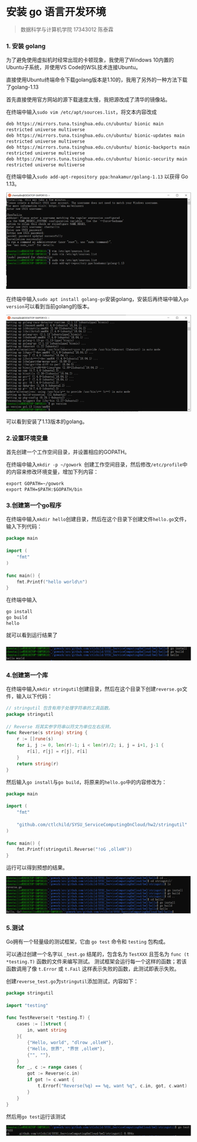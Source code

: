 # 安装 go 语言开发环境

> 数据科学与计算机学院 17343012 陈泰霖

### 1. 安装 golang

为了避免使用虚拟机时经常出现的卡顿现象，我使用了Windows 10内置的Ubuntu子系统，并使用VS Code的WSL技术连接Ubuntu。

直接使用Ubuntu终端命令下载golang版本是1.10的，我用了另外的一种方法下载了golang-1.13

首先直接使用官方网站的源下载速度太慢，我把源改成了清华的镜像站。

在终端中输入`sudo vim /etc/apt/sources.list`，将文本内容改成

```notepad
deb https://mirrors.tuna.tsinghua.edu.cn/ubuntu/ bionic main restricted universe multiverse
deb https://mirrors.tuna.tsinghua.edu.cn/ubuntu/ bionic-updates main restricted universe multiverse
deb https://mirrors.tuna.tsinghua.edu.cn/ubuntu/ bionic-backports main restricted universe multiverse
deb https://mirrors.tuna.tsinghua.edu.cn/ubuntu/ bionic-security main restricted universe multiverse
```

在终端中输入`sudo add-apt-repository ppa:hnakamur/golang-1.13` 以获得 Go 1.13。

![](./image/捕获2.PNG)

在终端中输入`sudo apt install golang-go`安装golang，安装后再终端中输入`go version`可以看到当前golang的版本。

![](./image/捕获4.PNG)

可以看到安装了1.13版本的golang。

### 2.设置环境变量

首先创建一个工作空间目录，并设置相应的GOPATH。

在终端中输入`mkdir -p ~/gowork `创建工作空间目录，然后修改`/etc/profile`中的内容来修改环境变量，增加下列内容：

```
export GOPATH=~/gowork
export PATH=$PATH:$GOPATH/bin
```

### 3.创建第一个go程序

 在终端中输入`mkdir hello`创建目录，然后在这个目录下创建文件`hello.go`文件，输入下列代码：

```go
package main

import (
	"fmt"
)

func main() {
	fmt.Printf("hello world\n")
}
```

在终端中输入

```
go install
go build
hello
```

就可以看到运行结果了

### ![](./image/捕获11.PNG)

### 4.创建第一个库

在终端中输入`mkdir stringutil`创建目录，然后在这个目录下创建`reverse.go`文件，输入以下代码：

```go
// stringutil 包含有用于处理字符串的工具函数。
package stringutil

// Reverse 将其实参字符串以符文为单位左右反转。
func Reverse(s string) string {
	r := []rune(s)
	for i, j := 0, len(r)-1; i < len(r)/2; i, j = i+1, j-1 {
		r[i], r[j] = r[j], r[i]
	}
	return string(r)
}
```

然后输入`go install`与`go build`，将原来的`hello.go`中的内容修改为：

```go
package main

import (
	"fmt"

	"github.com/ctlchild/SYSU_ServiceComputingOnCloud/hw2/stringutil" 
)

func main() {
	fmt.Printf(stringutil.Reverse("!oG ,olleH"))
}
```

运行可以得到预想的结果。

![](./image/捕获12.PNG)

### 5.测试

Go拥有一个轻量级的测试框架，它由 `go test` 命令和 `testing` 包构成。

可以通过创建一个名字以 `_test.go` 结尾的，包含名为 `TestXXX` 且签名为 `func (t *testing.T)` 函数的文件来编写测试。 测试框架会运行每一个这样的函数；若该函数调用了像 `t.Error` 或 `t.Fail` 这样表示失败的函数，此测试即表示失败。

创建`reverse_test.go`为`stringutil`添加测试，内容如下：

```go
package stringutil

import "testing"

func TestReverse(t *testing.T) {
	cases := []struct {
		in, want string
	}{
		{"Hello, world", "dlrow ,olleH"},
		{"Hello, 世界", "界世 ,olleH"},
		{"", ""},
	}
	for _, c := range cases {
		got := Reverse(c.in)
		if got != c.want {
			t.Errorf("Reverse(%q) == %q, want %q", c.in, got, c.want)
		}
	}
}
```

然后用`go test`运行该测试

![](./image/捕获13.PNG)



